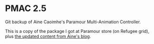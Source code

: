 # PMAC 2.5

Git backup of Aine Caoimhe's Paramour Multi-Animation Controller.

This is a copy of the package I got at Paramour store (on Refugee grid), plus [the updated content from Aine's blog](http://ainetutorials.blogspot.com/2017/07/major-release-pmac-25-with-rlv-and.html).
